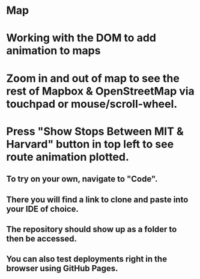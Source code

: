 # Map
# Working with the DOM to add animation to maps
# Zoom in and out of map to see the rest of Mapbox & OpenStreetMap via touchpad or mouse/scroll-wheel. 
# Press "Show Stops Between MIT & Harvard" button in top left to see route animation plotted.
## To try on your own, navigate to "Code". 
## There you will find a link to clone and paste into your IDE of choice. 
## The repository should show up as a folder to then be accessed.
## You can also test deployments right in the browser using GitHub Pages. 

